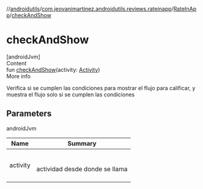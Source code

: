 //[androidutils](../../index.md)/[com.jeovanimartinez.androidutils.reviews.rateinapp](../index.md)/[RateInApp](index.md)/[checkAndShow](check-and-show.md)



# checkAndShow  
[androidJvm]  
Content  
fun [checkAndShow](check-and-show.md)(activity: [Activity](https://developer.android.com/reference/kotlin/android/app/Activity.html))  
More info  


Verifica si se cumplen las condiciones para mostrar el flujo para calificar, y muestra el flujo solo si se cumplen las condiciones



## Parameters  
  
androidJvm  
  
|  Name|  Summary| 
|---|---|
| <a name="com.jeovanimartinez.androidutils.reviews.rateinapp/RateInApp/checkAndShow/#android.app.Activity/PointingToDeclaration/"></a>activity| <a name="com.jeovanimartinez.androidutils.reviews.rateinapp/RateInApp/checkAndShow/#android.app.Activity/PointingToDeclaration/"></a><br><br>actividad desde donde se llama<br><br>
  
  



